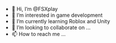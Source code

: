 - 👋 Hi, I’m @FSXplay
- 👀 I’m interested in game development
- 🌱 I’m currently learning Roblox and Unity
- 💞️ I’m looking to collaborate on ...
- 📫 How to reach me ...

<!---
FSXplay/FSXplay is a ✨ special ✨ repository because its `README.md` (this file) appears on your GitHub profile.
You can click the Preview link to take a look at your changes.
--->
